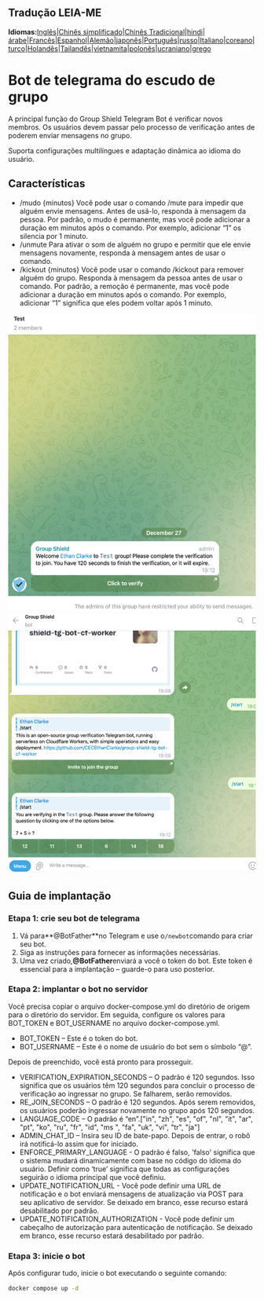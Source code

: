 ## Tradução LEIA-ME

**Idiomas:**[Inglês](README.md)\|[Chinês simplificado](README.zh-CN.md)\|[Chinês Tradicional](README.zh-TW.md)\|[hindi](README.hi.md)\|[árabe](README.ar.md)\|[Francês](README.fr.md)\|[Espanhol](README.es.md)\|[Alemão](README.de.md)\|[japonês](README.ja.md)\|[Português](README.pt.md)\|[russo](README.ru.md)\|[Italiano](README.it.md)\|[coreano](README.ko.md)\|[turco](README.tr.md)\|[Holandês](README.nl.md)\|[Tailandês](README.th.md)\|[vietnamita](README.vi.md)\|[polonês](README.pl.md)\|[ucraniano](README.uk.md)\|[grego](README.el.md)

# Bot de telegrama do escudo de grupo

A principal função do Group Shield Telegram Bot é verificar novos membros. Os usuários devem passar pelo processo de verificação antes de poderem enviar mensagens no grupo.

Suporta configurações multilíngues e adaptação dinâmica ao idioma do usuário.

## Características

-   /mudo {minutos}
    Você pode usar o comando /mute para impedir que alguém envie mensagens. Antes de usá-lo, responda à mensagem da pessoa. Por padrão, o mudo é permanente, mas você pode adicionar a duração em minutos após o comando. Por exemplo, adicionar “1” os silencia por 1 minuto.
-   /unmute Para ativar o som de alguém no grupo e permitir que ele envie mensagens novamente, responda à mensagem antes de usar o comando.
-   /kickout {minutos} 
    Você pode usar o comando /kickout para remover alguém do grupo. Responda à mensagem da pessoa antes de usar o comando. Por padrão, a remoção é permanente, mas você pode adicionar a duração em minutos após o comando. Por exemplo, adicionar “1” significa que eles podem voltar após 1 minuto.

![screenshot](https://raw.githubusercontent.com/CECEthanClarke/group-shield-tg-bot/refs/heads/main/other/image.png)![screenshot](https://raw.githubusercontent.com/CECEthanClarke/group-shield-tg-bot/refs/heads/main/other/image2.png)

## Guia de implantação

### Etapa 1: crie seu bot de telegrama

1.  Vá para**@BotFather**no Telegram e use o`/newbot`comando para criar seu bot.
2.  Siga as instruções para fornecer as informações necessárias.
3.  Uma vez criado,**@BotFather**enviará a você o token do bot. Este token é essencial para a implantação – guarde-o para uso posterior.

### Etapa 2: implantar o bot no servidor

Você precisa copiar o arquivo docker-compose.yml do diretório de origem para o diretório do servidor. Em seguida, configure os valores para BOT_TOKEN e BOT_USERNAME no arquivo docker-compose.yml.

-   BOT_TOKEN – Este é o token do bot.
-   BOT_USERNAME – Este é o nome de usuário do bot sem o símbolo “@”.

Depois de preenchido, você está pronto para prosseguir.

-   VERIFICATION_EXPIRATION_SECONDS – O padrão é 120 segundos. Isso significa que os usuários têm 120 segundos para concluir o processo de verificação ao ingressar no grupo. Se falharem, serão removidos.
-   RE_JOIN_SECONDS – O padrão é 120 segundos. Após serem removidos, os usuários poderão ingressar novamente no grupo após 120 segundos.
-   LANGUAGE_CODE – O padrão é “en”.["in", "zh", "es", "of", "nl", "it", "ar", "pt", "ko", "ru", "fr", "id", "ms ", "fa", "uk", "vi", "tr", "ja"]
-   ADMIN_CHAT_ID – Insira seu ID de bate-papo. Depois de entrar, o robô irá notificá-lo assim que for iniciado.
-   ENFORCE_PRIMARY_LANGUAGE - O padrão é falso, 'falso' significa que o sistema mudará dinamicamente com base no código do idioma do usuário. Definir como ‘true’ significa que todas as configurações seguirão o idioma principal que você definiu.
-   UPDATE_NOTIFICATION_URL - Você pode definir uma URL de notificação e o bot enviará mensagens de atualização via POST para seu aplicativo de servidor. Se deixado em branco, esse recurso estará desabilitado por padrão.
-   UPDATE_NOTIFICATION_AUTHORIZATION - Você pode definir um cabeçalho de autorização para autenticação de notificação. Se deixado em branco, esse recurso estará desabilitado por padrão.

### Etapa 3: inicie o bot

Após configurar tudo, inicie o bot executando o seguinte comando:

```bash
docker compose up -d
```
